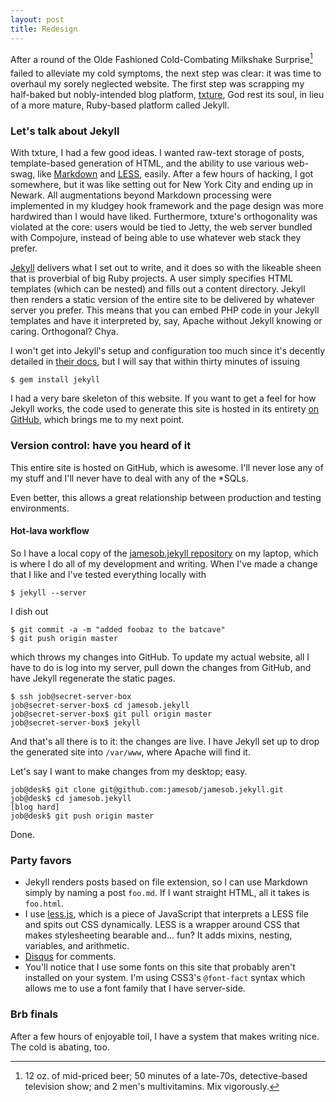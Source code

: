 ```yaml
---
layout: post
title: Redesign
---
```


After a round of the Olde Fashioned Cold-Combating Milkshake
Surprise&#0153;[^1] failed to alleviate my cold symptoms, the next step was
clear: it was time to overhaul my sorely neglected website. The first step was
scrapping my half-baked but nobly-intended blog platform,
[txture](https://github.com/jamesob/txture), God rest its soul, in lieu of a
more mature, Ruby-based platform called Jekyll.

### Let's talk about Jekyll

With txture, I had a few good ideas. I wanted raw-text storage of posts,
template-based generation of HTML, and the ability to use various web-swag, like
[Markdown](http://daringfireball.net/projects/markdown/syntax#link) and
[LESS](http://lesscss.org/), easily. After a few hours of hacking, I got
somewhere, but it was like setting out for New York City and ending up in
Newark. All augmentations beyond Markdown processing were implemented in my
kludgey hook framework and the page design was more hardwired than I would have
liked. Furthermore, txture's orthogonality was violated at the core: users would
be tied to Jetty, the web server bundled with Compojure, instead of being able
to use whatever web stack they prefer.

[Jekyll](http://jekyllrb.com/) delivers what I set out to write, and it does so
with the likeable sheen that is proverbial of big Ruby projects. A user simply
specifies HTML templates (which can be nested) and fills out a content
directory. Jekyll then renders a static version of the entire site to be
delivered by whatever server you prefer. This means that you can embed PHP code
in your Jekyll templates and have it interpreted by, say, Apache without Jekyll
knowing or caring. Orthogonal? Chya.

I won't get into Jekyll's setup and configuration too much since it's decently
detailed in [their docs](https://github.com/mojombo/jekyll/wiki), but I will say
that within thirty minutes of issuing

    $ gem install jekyll

I had a very bare skeleton of this website. If you want to get a feel for
how Jekyll works, the code used to generate this site is hosted in its entirety
[on GitHub](https://github.com/jamesob/jamesob.jekyll), which brings me to my
next point.

### Version control: have you heard of it

This entire site is hosted on GitHub, which is awesome. I'll never lose any of
my stuff and I'll never have to deal with any of the \*SQLs.

Even better, this allows a great relationship between production and testing
environments. 

#### Hot-lava workflow

So I have a local copy of the [jamesob.jekyll
repository](https://github.com/jamesob/jamesob.jekyll) on my laptop, which is
where I do all of my development and writing. When I've made a change that I
like and I've tested everything locally with

    $ jekyll --server

I dish out

    $ git commit -a -m "added foobaz to the batcave"
    $ git push origin master

which throws my changes into GitHub. To update my actual website, all I have to
do is log into my server, pull down the changes from GitHub, and have Jekyll
regenerate the static pages.

    $ ssh job@secret-server-box
    job@secret-server-box$ cd jamesob.jekyll
    job@secret-server-box$ git pull origin master
    job@secret-server-box$ jekyll

And that's all there is to it: the changes are live. I have Jekyll set up to
drop the generated site into `/var/www`, where Apache will find it.

Let's say I want to make changes from my desktop; easy.

    job@desk$ git clone git@github.com:jamesob/jamesob.jekyll.git
    job@desk$ cd jamesob.jekyll
    [blog hard]
    job@desk$ git push origin master

Done.

### Party favors

* Jekyll renders posts based on file extension, so I can use Markdown simply by
  naming a post `foo.md`. If I want straight HTML, all it takes is `foo.html`.
* I use [less.js](http://fadeyev.net/2010/06/19/lessjs-will-obsolete-css/),
  which is a piece of JavaScript that interprets a LESS file and spits out CSS
  dynamically. LESS is a wrapper around CSS that makes stylesheeting bearable
  and... fun? It adds mixins, nesting, variables, and arithmetic. 
* [Disqus](http://disqus.com/) for comments.
* You'll notice that I use some fonts on this site that probably aren't
  installed on your system. I'm using CSS3's `@font-fact` syntax which allows me
  to use a font family that I have server-side.

### Brb finals

After a few hours of enjoyable toil, I have a system that makes writing nice.
The cold is abating, too.

[^1]: 12 oz. of mid-priced beer; 50 minutes of a late-70s, detective-based television
show; and 2 men's multivitamins. Mix vigorously.
